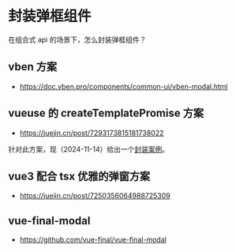 # 封装弹框组件

在组合式 api 的场景下，怎么封装弹框组件？

## vben 方案

- https://doc.vben.pro/components/common-ui/vben-modal.html

## vueuse 的 createTemplatePromise 方案

- https://juejin.cn/post/7293173815181738022

针对此方案，现（2024-11-14）给出一个[封装案例](../../vueuse/TemplatePromise-and-ElDialog/index.md)。

## vue3 配合 tsx 优雅的弹窗方案

- https://juejin.cn/post/7250356064988725309

## vue-final-modal

- https://github.com/vue-final/vue-final-modal
